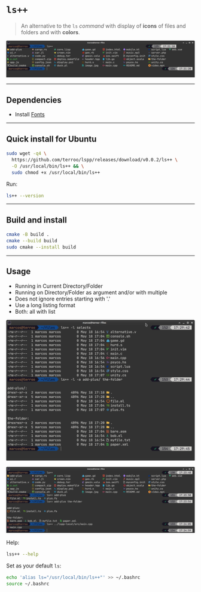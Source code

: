 # `ls++`
> An alternative to the `ls` *command* with display of **icons** of files and folders and with **colors**.

![ls++ running in current directory/folder](assets/lspp.png) 

---

## Dependencies
+ Install [Fonts](https://github.com/terroo/fonts)

---

## Quick install for Ubuntu
```bash
sudo wget -q4 \
  https://github.com/terroo/lspp/releases/download/v0.0.2/ls++ \
  -O /usr/local/bin/ls++ && \
  sudo chmod +x /usr/local/bin/ls++
```

Run:
```bash
ls++ --version
```

---

## Build and install
```bash
cmake -B build .
cmake --build build
sudo cmake --install build
```

---

## Usage
+ Running in Current Directory/Folder
+ Running on Directory/Folder as argument and/or with multiple
+ Does not ignore entries starting with '.'
+ Use a long listing format
+ Both: all with list

![Examples 01](assets/args.png) 

![Examples 02](assets/all.png) 

Help:
```bash
lss++ --help
```

Set as your default `ls`:
```bash
echo 'alias ls="/usr/local/bin/ls++"' >> ~/.bashrc
source ~/.bashrc
```


